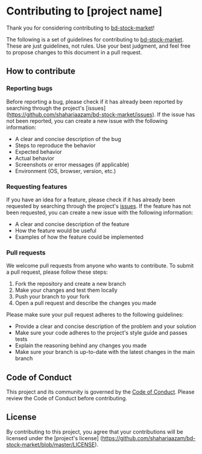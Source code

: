 Contributing to [project name]
==============================

Thank you for considering contributing to [bd-stock-market](https://github.com/shahariaazam/bd-stock-market)!

The following is a set of guidelines for contributing to [bd-stock-market](https://github.com/shahariaazam/bd-stock-market). These are just guidelines, not rules. Use your best judgment, and feel free to propose changes to this document in a pull request.

How to contribute
-----------------

### Reporting bugs

Before reporting a bug, please check if it has already been reported by searching through the project's [issues]
(https://github.com/shahariaazam/bd-stock-market/issues). If the issue has not been reported, you can create a new 
issue with the following information:

-   A clear and concise description of the bug
-   Steps to reproduce the behavior
-   Expected behavior
-   Actual behavior
-   Screenshots or error messages (if applicable)
-   Environment (OS, browser, version, etc.)

### Requesting features

If you have an idea for a feature, please check if it has already been requested by searching through the project's 
[issues](https://github.com/shahariaazam/bd-stock-market/issues). If the feature has not been requested, you can 
create a new issue with the following information:

-   A clear and concise description of the feature
-   How the feature would be useful
-   Examples of how the feature could be implemented

### Pull requests

We welcome pull requests from anyone who wants to contribute. To submit a pull request, please follow these steps:

1.  Fork the repository and create a new branch
2.  Make your changes and test them locally
3.  Push your branch to your fork
4.  Open a pull request and describe the changes you made

Please make sure your pull request adheres to the following guidelines:

-   Provide a clear and concise description of the problem and your solution
-   Make sure your code adheres to the project's style guide and passes tests
-   Explain the reasoning behind any changes you made
-   Make sure your branch is up-to-date with the latest changes in the main branch

Code of Conduct
---------------

This project and its community is governed by the [Code of Conduct](https://github.com/shahariaazam/bd-stock-market/blob/master/CODE_OF_CONDUCT.md). Please review the Code of Conduct before contributing.

License
-------

By contributing to this project, you agree that your contributions will be licensed under the [project's license]
(https://github.com/shahariaazam/bd-stock-market/blob/master/LICENSE).
